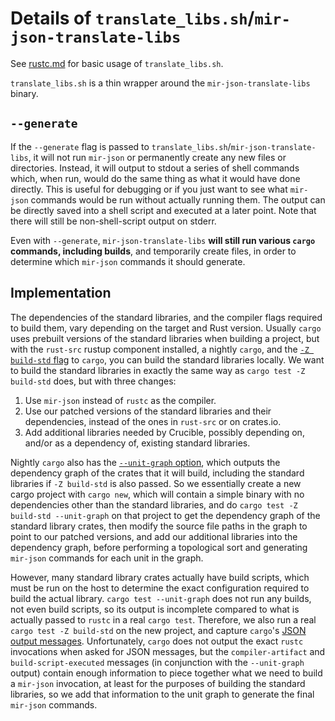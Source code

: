 # Details of `translate_libs.sh`/`mir-json-translate-libs`

See [rustc.md](../rustc.md#translating-the-rust-standard-libraries) for basic
usage of `translate_libs.sh`.

`translate_libs.sh` is a thin wrapper around the `mir-json-translate-libs`
binary.

## `--generate`

If the `--generate` flag is passed to
`translate_libs.sh`/`mir-json-translate-libs`, it will not run `mir-json` or
permanently create any new files or directories. Instead, it will output to
stdout a series of shell commands which, when run, would do the same thing as
what it would have done directly. This is useful for debugging or if you just
want to see what `mir-json` commands would be run without actually running them.
The output can be directly saved into a shell script and executed at a later
point. Note that there will still be non-shell-script output on stderr.

Even with `--generate`, `mir-json-translate-libs` **will still run various
`cargo` commands, including builds**, and temporarily create files, in order to
determine which `mir-json` commands it should generate.

## Implementation

The dependencies of the standard libraries, and the compiler flags required to
build them, vary depending on the target and Rust version. Usually `cargo` uses
prebuilt versions of the standard libraries when building a project, but with
the `rust-src` rustup component installed, a nightly `cargo`, and the [`-Z
build-std`
flag](https://doc.rust-lang.org/cargo/reference/unstable.html#build-std) to
`cargo`, you can build the standard libraries locally. We want to build the
standard libraries in exactly the same way as `cargo test -Z build-std` does,
but with three changes:

1. Use `mir-json` instead of `rustc` as the compiler.
2. Use our patched versions of the standard libraries and their dependencies,
   instead of the ones in `rust-src` or on crates.io.
3. Add additional libraries needed by Crucible, possibly depending on, and/or as
   a dependency of, existing standard libraries.

Nightly `cargo` also has the [`--unit-graph`
option](https://doc.rust-lang.org/cargo/reference/unstable.html#unit-graph),
which outputs the dependency graph of the crates that it will build, including
the standard libraries if `-Z build-std` is also passed. So we essentially
create a new cargo project with `cargo new`, which will contain a simple binary
with no dependencies other than the standard libraries, and do `cargo test -Z
build-std --unit-graph` on that project to get the dependency graph of the
standard library crates, then modify the source file paths in the graph to point
to our patched versions, and add our additional libraries into the dependency
graph, before performing a topological sort and generating `mir-json` commands
for each unit in the graph.

However, many standard library crates actually have build scripts, which must be
run on the host to determine the exact configuration required to build the
actual library. `cargo test --unit-graph` does not run any builds, not even
build scripts, so its output is incomplete compared to what is actually passed
to `rustc` in a real `cargo test`. Therefore, we also run a real `cargo test -Z
build-std` on the new project, and capture `cargo`'s [JSON output
messages](https://doc.rust-lang.org/cargo/reference/external-tools.html#json-messages).
Unfortunately, `cargo` does not output the exact `rustc` invocations when asked
for JSON messages, but the `compiler-artifact` and `build-script-executed`
messages (in conjunction with the `--unit-graph` output) contain enough
information to piece together what we need to build a `mir-json` invocation, at
least for the purposes of building the standard libraries, so we add that
information to the unit graph to generate the final `mir-json` commands.
